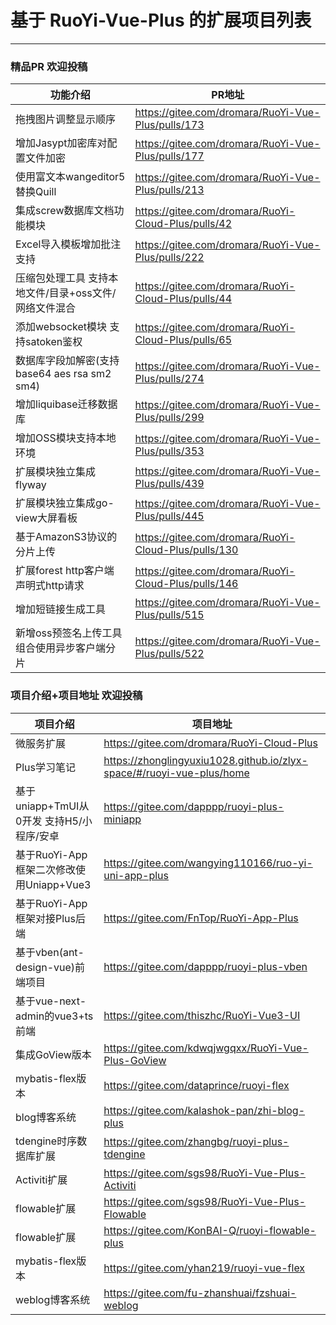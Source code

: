 # 基于 RuoYi-Vue-Plus 的扩展项目列表
- - -
### 精品PR 欢迎投稿
| 功能介绍                                | PR地址                                                 |
|-------------------------------------|------------------------------------------------------|
| 拖拽图片调整显示顺序                          | https://gitee.com/dromara/RuoYi-Vue-Plus/pulls/173   |
| 增加Jasypt加密库对配置文件加密                  | https://gitee.com/dromara/RuoYi-Vue-Plus/pulls/177   |
| 使用富文本wangeditor5替换Quill             | https://gitee.com/dromara/RuoYi-Vue-Plus/pulls/213   |
| 集成screw数据库文档功能模块                    | https://gitee.com/dromara/RuoYi-Cloud-Plus/pulls/42  |
| Excel导入模板增加批注支持                     | https://gitee.com/dromara/RuoYi-Vue-Plus/pulls/222   |
| 压缩包处理工具 支持本地文件/目录+oss文件/网络文件混合      | https://gitee.com/dromara/RuoYi-Cloud-Plus/pulls/44  |
| 添加websocket模块 支持satoken鉴权           | https://gitee.com/dromara/RuoYi-Cloud-Plus/pulls/65  |
| 数据库字段加解密(支持 base64 aes rsa sm2 sm4) | https://gitee.com/dromara/RuoYi-Vue-Plus/pulls/274   |
| 增加liquibase迁移数据库                    | https://gitee.com/dromara/RuoYi-Vue-Plus/pulls/299   |
| 增加OSS模块支持本地环境                       | https://gitee.com/dromara/RuoYi-Vue-Plus/pulls/353   |
| 扩展模块独立集成flyway                      | https://gitee.com/dromara/RuoYi-Vue-Plus/pulls/439   |
| 扩展模块独立集成go-view大屏看板                 | https://gitee.com/dromara/RuoYi-Vue-Plus/pulls/445   |
| 基于AmazonS3协议的分片上传                   | https://gitee.com/dromara/RuoYi-Cloud-Plus/pulls/130 |
| 扩展forest http客户端 声明式http请求          | https://gitee.com/dromara/RuoYi-Cloud-Plus/pulls/146 |
| 增加短链接生成工具                           | https://gitee.com/dromara/RuoYi-Vue-Plus/pulls/515   |
| 新增oss预签名上传工具组合使用异步客户端分片             | https://gitee.com/dromara/RuoYi-Vue-Plus/pulls/522   |

### 项目介绍+项目地址 欢迎投稿


| 项目介绍                           | 项目地址                                                                      |
|--------------------------------|---------------------------------------------------------------------------|
| 微服务扩展                          | https://gitee.com/dromara/RuoYi-Cloud-Plus                                |
| Plus学习笔记                       | https://zhonglingyuxiu1028.github.io/zlyx-space/#/ruoyi-vue-plus/home     |
| 基于uniapp+TmUI从0开发 支持H5/小程序/安卓  | https://gitee.com/dapppp/ruoyi-plus-miniapp                               |
| 基于RuoYi-App框架二次修改使用Uniapp+Vue3 | https://gitee.com/wangying110166/ruo-yi-uni-app-plus                      |
| 基于RuoYi-App框架对接Plus后端          | https://gitee.com/FnTop/RuoYi-App-Plus                                    |
| 基于vben(ant-design-vue)前端项目     | https://gitee.com/dapppp/ruoyi-plus-vben                                  |
| 基于vue-next-admin的vue3+ts前端     | https://gitee.com/thiszhc/RuoYi-Vue3-UI                                   |
| 集成GoView版本                     | https://gitee.com/kdwqjwgqxx/RuoYi-Vue-Plus-GoView                        |
| mybatis-flex版本                 | https://gitee.com/dataprince/ruoyi-flex                                   |
| blog博客系统                       | https://gitee.com/kalashok-pan/zhi-blog-plus                              |
| tdengine时序数据库扩展                | https://gitee.com/zhangbg/ruoyi-plus-tdengine                             |
| Activiti扩展                     | https://gitee.com/sgs98/RuoYi-Vue-Plus-Activiti                           |
| flowable扩展                     | https://gitee.com/sgs98/RuoYi-Vue-Plus-Flowable                           |
| flowable扩展                     | https://gitee.com/KonBAI-Q/ruoyi-flowable-plus                            |
| mybatis-flex版本                 | https://gitee.com/yhan219/ruoyi-vue-flex                                  |
| weblog博客系统                     | https://gitee.com/fu-zhanshuai/fzshuai-weblog                               |
